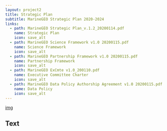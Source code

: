```yaml
---
layout: project2
title: Strategic Plan
subtitle: MarineGEO Strategic Plan 2020-2024
links:
  - path: MarineGEO Strategic Plan_v.1.2_20200114.pdf
    name: Strategic Plan
    icon: save_alt
  - path: MarineGEO Science Framework v1.0 20200115.pdf
    name: Science Framework
    icon: save_alt
  - path: MarineGEO Partnership Framework v1.0 20200115.pdf
    name: Partnership Framework
    icon: save_alt
  - path: MarineGEO ExCmte v1.0_200110.pdf
    name: Executive Committee Charter
    icon: save_alt
  - path: MarineGEO Data Policy Authorship Agreement v1.0 20200115.pdf
    name: Data Policy
    icon: save_alt
---
```


[img]()

## Text
